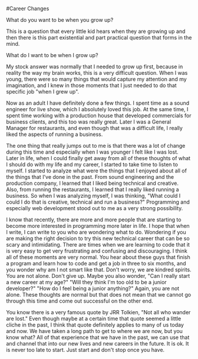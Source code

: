 #Career Changes

What do you want to be when you grow up?

This is a question that every little kid hears when they are growing up and then there is this part existential and part practical question that forms in the mind.

What do I want to be when I grow up?

My stock answer was normally that I needed to grow up first, because in reality the way my brain works, this is a very difficult question.  When I was young, there were so many things that would capture my attention and my imagination, and I knew in those moments that I just needed to do that specific job "when I grew up".

Now as an adult I have definitely done a few things.  I spent time as a sound engineer for live show, which I absolutely loved this job.  At the same time, I spent time working with a production house that developed commercials for business clients, and this too was really great.  Later I was a General Manager for restaurants, and even though that was a difficult life, I really liked the aspects of running a business.

The one thing that really jumps out to me is that there was a lot of change during this time and especially when I was younger I felt like I was lost.  Later in life, when I could finally get away from all of these thoughts of what I should do with my life and my career, I started to take time to listen to myself.  I started to analyze what were the things that I enjoyed about all of the things that I've done in the past.  From sound engineering and the production company, I learned that I liked being technical and creative.  Also, from running the restaurants, I learned that I really liked running a business.  So when I was analyzing myself, I was thinking, "What could I could I do that is creative, technical and run a business?"  Programming and especially web development stood out to me as a very strong possibility.

I know that recently, there are more and more people that are starting to become more interested in programming more later in life.  I hope that when I write, I can write to you who are wondering what to do.  Wondering if you are making the right decision to try this new technical career that can be so scary and intimidating.  There are times when we are learning to code that it is very easy to get very frustrating and confusing and discouraging.  I think all of these moments are very normal.  You hear about these guys that finish a program and learn how to code and get a job in three to six months, and you wonder why am I not smart like that.  Don't worry, we are kindred spirits.  You are not alone.  Don't give up.  Maybe you also wonder, "Can I really start a new career at my age?"  "Will they think I'm too old to be a junior developer?"  "How do I feel being a junior anything?"  Again, you are not alone.  These thoughts are normal but that does not mean that we cannot go through this time and come out successful on the other end.

You know there is a very famous quote by JRR Tolkien, "Not all who wander are lost."  Even though maybe at a certain time that quote seemed a little cliche in the past, I think that quote definitely applies to many of us today and now.  We have taken a long path to get to where we are now, but you know what?  All of that experience that we have in the past, we can use that and channel that into our new lives and new careers in the future.  It is ok.  It is never too late to start.  Just start and don't stop once you have.
